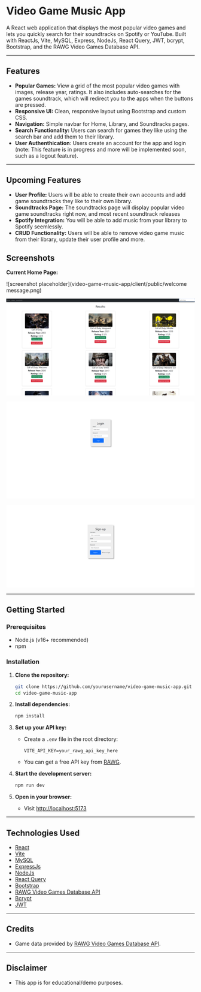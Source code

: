 ﻿# Video Game Music App

A React web application that displays the most popular video games and lets you quickly search for their soundtracks on Spotify or YouTube. Built with ReactJs, Vite, MySQL, Express, NodeJs, React Query, JWT, bcrypt, Bootstrap, and the RAWG Video Games Database API.

---

## Features

- **Popular Games:** View a grid of the most popular video games with images, release year, ratings. It also includes auto-searches for the games soundtrack, which will redirect you to the apps when the buttons are pressed.
- **Responsive UI:** Clean, responsive layout using Bootstrap and custom CSS.
- **Navigation:** Simple navbar for Home, Library, and Soundtracks pages.
- **Search Functionality:** Users can search for games they like using the search bar and add them to their library.
- **User Authenthication**: Users create an account for the app and login (note: This feature is in progress and more will be implemented soon, such as a logout feature).

---

## Upcoming Features

- **User Profile:** Users will be able to create their own accounts and add game soundtracks they like to their own library.
- **Soundtracks Page:** The soundtracks page will display popular video game soundtracks right now, and most recent soundtrack releases
- **Spotify Integration:** You will be able to add music from your library to Spotify seemlessly.
- **CRUD Functionality:** Users will be able to remove video game music from their library, update their user profile and more.
 
## Screenshots

**Current Home Page:**

![screenshot placeholder](video-game-music-app/client/public/welcome message.png)

![searchbar](video-game-music-app/client/public/search.png)

![login](video-game-music-app/client/public/loginpage1.png
)

![signup](video-game-music-app/client/public/sign-up.png)

---

## Getting Started

### Prerequisites

- Node.js (v16+ recommended)
- npm

### Installation

1. **Clone the repository:**
   ```sh
   git clone https://github.com/yourusername/video-game-music-app.git
   cd video-game-music-app
   ```

2. **Install dependencies:**
   ```sh
   npm install
   ```

3. **Set up your API key:**
   - Create a `.env` file in the root directory:
     ```
     VITE_API_KEY=your_rawg_api_key_here
     ```
   - You can get a free API key from [RAWG](https://rawg.io/apidocs).

4. **Start the development server:**
   ```sh
   npm run dev
   ```

5. **Open in your browser:**
   - Visit [http://localhost:5173](http://localhost:5173)

---

## Technologies Used

- [React](https://react.dev/)
- [Vite](https://vitejs.dev/)
- [MySQL](https://www.mysql.com/)
- [ExpressJs](https://expressjs.com/)
- [NodeJs](https://nodejs.org/en)
- [React Query](https://tanstack.com/query/latest)
- [Bootstrap](https://getbootstrap.com/)
- [RAWG Video Games Database API](https://rawg.io/apidocs)
- [Bcrypt](https://www.npmjs.com/package/bcrypt)
- [JWT](https://www.npmjs.com/package/jsonwebtoken)

---

## Credits

- Game data provided by [RAWG Video Games Database API](https://rawg.io/apidocs).

---

## Disclaimer

- This app is for educational/demo purposes.
